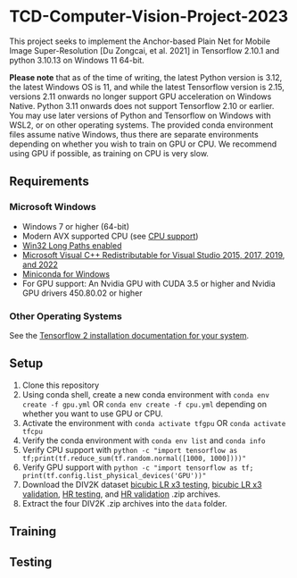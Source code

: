 # TCD-Computer-Vision-Project-2023

This project seeks to implement the Anchor-based Plain Net for Mobile Image Super-Resolution [Du Zongcai, et al. 2021] in Tensorflow 2.10.1 and python 3.10.13 on Windows 11 64-bit.

**Please note** that as of the time of writing, the latest Python version is 3.12, the latest Windows OS is 11, and while the latest Tensorflow version is 2.15, versions 2.11 onwards no longer support GPU acceleration on Windows Native. Python 3.11 onwards does not support Tensorflow 2.10 or earlier. You may use later versions of Python and Tensorflow on Windows with WSL2, or on other operating systems. The provided conda environment files assume native Windows, thus there are separate environments depending on whether you wish to train on GPU or CPU. We recommend using GPU if possible, as training on CPU is very slow.

## Requirements

### Microsoft Windows

- Windows 7 or higher (64-bit)
- Modern AVX supported CPU (see [CPU support](https://www.tensorflow.org/install/source_windows#cpu_support))
- [Win32 Long Paths enabled](https://superuser.com/a/1119980)
- [Microsoft Visual C++ Redistributable for Visual Studio 2015, 2017, 2019, and 2022](https://learn.microsoft.com/en-US/cpp/windows/latest-supported-vc-redist?view=msvc-170#visual-studio-2015-2017-2019-and-2022)
- [Miniconda for Windows](https://docs.conda.io/projects/miniconda/en/latest/miniconda-install.html)
- For GPU support: An Nvidia GPU with CUDA 3.5 or higher and Nvidia GPU drivers 450.80.02 or higher

### Other Operating Systems

See the [Tensorflow 2 installation documentation for your system](https://www.tensorflow.org/install/pip).

## Setup

1. Clone this repository
2. Using conda shell, create a new conda environment with `conda env create -f gpu.yml` OR `conda env create -f cpu.yml` depending on whether you want to use GPU or CPU.
3. Activate the environment with `conda activate tfgpu` OR `conda activate tfcpu`
4. Verify the conda environment with `conda env list` and `conda info`
5. Verify CPU support with `python -c "import tensorflow as tf;print(tf.reduce_sum(tf.random.normal([1000, 1000])))"`
6. Verify GPU support with `python -c "import tensorflow as tf; print(tf.config.list_physical_devices('GPU'))"`
7. Download the DIV2K dataset [bicubic LR x3 testing](http://data.vision.ee.ethz.ch/cvl/DIV2K/DIV2K_train_LR_bicubic_X3.zip), [bicubic LR x3 validation](http://data.vision.ee.ethz.ch/cvl/DIV2K/DIV2K_valid_LR_bicubic_X3.zip), [HR testing](http://data.vision.ee.ethz.ch/cvl/DIV2K/DIV2K_train_HR.zip), and [HR validation](http://data.vision.ee.ethz.ch/cvl/DIV2K/DIV2K_valid_HR.zip) .zip archives.
8. Extract the four DIV2K .zip archives into the `data` folder.

## Training

## Testing
